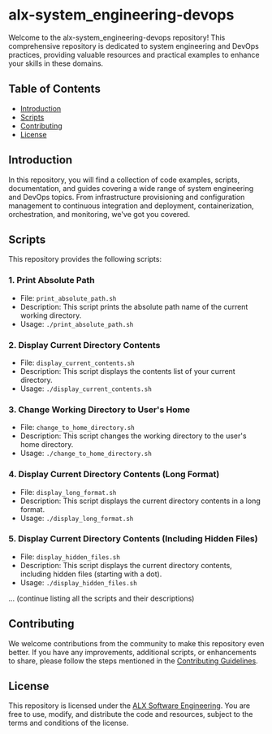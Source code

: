 # alx-system_engineering-devops

Welcome to the alx-system_engineering-devops repository! This comprehensive repository is dedicated to system engineering and DevOps practices, providing valuable resources and practical examples to enhance your skills in these domains.

## Table of Contents
- [Introduction](#introduction)
- [Scripts](#scripts)
- [Contributing](#contributing)
- [License](#license)

## Introduction
In this repository, you will find a collection of code examples, scripts, documentation, and guides covering a wide range of system engineering and DevOps topics. From infrastructure provisioning and configuration management to continuous integration and deployment, containerization, orchestration, and monitoring, we've got you covered.

## Scripts
This repository provides the following scripts:

### 1. Print Absolute Path
- File: `print_absolute_path.sh`
- Description: This script prints the absolute path name of the current working directory.
- Usage: `./print_absolute_path.sh`

### 2. Display Current Directory Contents
- File: `display_current_contents.sh`
- Description: This script displays the contents list of your current directory.
- Usage: `./display_current_contents.sh`

### 3. Change Working Directory to User's Home
- File: `change_to_home_directory.sh`
- Description: This script changes the working directory to the user's home directory.
- Usage: `./change_to_home_directory.sh`

### 4. Display Current Directory Contents (Long Format)
- File: `display_long_format.sh`
- Description: This script displays the current directory contents in a long format.
- Usage: `./display_long_format.sh`

### 5. Display Current Directory Contents (Including Hidden Files)
- File: `display_hidden_files.sh`
- Description: This script displays the current directory contents, including hidden files (starting with a dot).
- Usage: `./display_hidden_files.sh`

... (continue listing all the scripts and their descriptions)

## Contributing
We welcome contributions from the community to make this repository even better. If you have any improvements, additional scripts, or enhancements to share, please follow the steps mentioned in the [Contributing Guidelines](CONTRIBUTING.md).

## License
This repository is licensed under the [ALX Software Engineering](LICENSE). You are free to use, modify, and distribute the code and resources, subject to the terms and conditions of the license.

